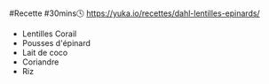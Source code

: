 #Recette
#30mins🕓 
https://yuka.io/recettes/dahl-lentilles-epinards/

- Lentilles Corail
- Pousses d'épinard
- Lait de coco
- Coriandre
- Riz